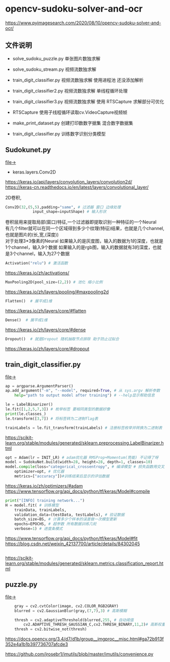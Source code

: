 # opencv-sudoku-solver-and-ocr

https://www.pyimagesearch.com/2020/08/10/opencv-sudoku-solver-and-ocr/

## 文件说明

- solve_sudoku_puzzle.py 单张图片数独求解
- solve_sudoku_stream.py 视频流数独求解
- train_digit_classifier.py 视频流数独求解 使用进程池 还没添加解析
- train_digit_classifier2.py 视频流数独求解 单线程循环处理
- train_digit_classifier3.py 视频流数独求解 使用 RTSCapture 求解部分可优化
- RTSCapture 使用子线程循环读取cv.VideoCapture视频帧

- make_print_dataset.py 创建打印数数字据集 混合数字数据集
- train_digit_classifier.py 训练数字识别分类模型

## Sudokunet.py
[file->](.\pyimagesearch\models\SudokuNet.py)

- keras.layers.Conv2D

https://keras.io/api/layers/convolution_layers/convolution2d/  
https://keras-cn.readthedocs.io/en/latest/layers/convolutional_layer/  

2D卷积,
```python
Conv2D(32,(5,5),padding="same", # 过滤器 窗口 边缘处理
            input_shape=inputShape) # 输入形状
```
卷积层用来提取局部(窗口)特征,一个过滤器即提取识别一种特征的一个Neural  
有几个filter就可以在同一个区域得到多少个纹理(特征)结果，也就是几个channel,也就是图片的(长,宽,(深度))  
对于处理3*3像素的Neural 
如果输入的是灰度图，输入的数据为1的深度，也就是1个channel，输入9个数据
如果输入的是rgb图，输入的数据就有3的深度，也就是3个channel，输入为27个数据

```python
Activation("relu") # 激活函数
```
https://keras.io/zh/activations/

```python
MaxPooling2D(pool_size=(2,2)) # 池化 缩小比例
```
https://keras.io/zh/layers/pooling/#maxpooling2d

```python
Flatten()  # 展平成1维
```
https://keras.io/zh/layers/core/#flatten

```python
Dense()  # 展平成1维
```
https://keras.io/zh/layers/core/#dense

```python
Dropout()  # 就是Dropout 随机抽取节点排除 助于防止过拟合
```
https://keras.io/zh/layers/core/#dropout


## train_digit_classifier.py
[file->](.\rain_digit_classifier.py)

```python
ap = argparse.ArgumentParser()
ap.add_argument("-m", "--model", required=True, # 从 sys.argv 解析参数
	help="path to output model after training") # --help显示帮助信息
```

```python
le = LabelBinarizer()
le.fit([1,2,5,7,3]) # 枚举标签 要相同类型的数据好像
print(le.classes_)
le.transform([3,7]) # 将标签转为二进制flag表

trainLabels = le.fit_transform(trainLabels) # 注册标签枚举并转换为二进制表
```
https://scikit-learn.org/stable/modules/generated/sklearn.preprocessing.LabelBinarizer.html

```python
opt = Adam(lr = INIT_LR) # adam优化器 RMSProp+Momentum(势能) 不记得了呀
model = SudokuNet.build(width=28, height=28, depth=1, classes=10)
model.compile(loss="categorical_crossentropy", # 编译模型 # 损失函数用交叉熵
    optimizer=opt, # 优化器
    metrics=["accuracy"])#训练结束后显示的评估数据
```
https://keras.io/zh/optimizers/#adam  
https://www.tensorflow.org/api_docs/python/tf/keras/Model#compile

```python
print("[INFO] training network...")
H = model.fit( # 训练模型
	trainData, trainLabels,
	validation_data=(testData, testLabels), # 验证数据
	batch_size=BS, # 计算多少个样本的误差做一次模型更新
	epochs=EPOCHS, # 超参数 所有数据训练几轮
	verbose=1) # 进度条模式
```
https://www.tensorflow.org/api_docs/python/tf/keras/Model#fit  
https://blog.csdn.net/weixin_42137700/article/details/84302045

```python

```
https://scikit-learn.org/stable/modules/generated/sklearn.metrics.classification_report.html


## puzzle.py
[file->](.\pyimagesearch\Sudoku\puzzle.py)

```python
    gray = cv2.cvtColor(image, cv2.COLOR_RGB2GRAY)
    blurred = cv2.GaussianBlur(gray,(7,7),3) # 高斯模糊

    thresh = cv2.adaptiveThreshold(blurred,255, # 自动阈值
        cv2.ADAPTIVE_THRESH_GAUSSIAN_C,cv2.THRESH_BINARY,11,2)# 高斯权重
    thresh = cv2.bitwise_not(thresh)
```
https://docs.opencv.org/3.4/d7/d1b/group__imgproc__misc.html#ga72b913f352e4a1b1b397736707afcde3


https://github.com/jrosebr1/imutils/blob/master/imutils/convenience.py